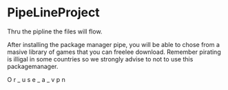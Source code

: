 # PipeLineProject
Thru the pipline the files will flow.

After installing the package manager pipe, you will be able to chose
from a masive library of games that you can freelee download. Remember pirating is 
illigal in some countries so we strongly advise to not to use this packagemanager. 

O r _ u s e _ a _ v p n
